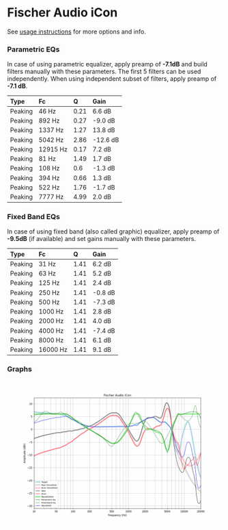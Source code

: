 # Fischer Audio iCon
See [usage instructions](https://github.com/jaakkopasanen/AutoEq#usage) for more options and info.

### Parametric EQs
In case of using parametric equalizer, apply preamp of **-7.1dB** and build filters manually
with these parameters. The first 5 filters can be used independently.
When using independent subset of filters, apply preamp of **-7.1 dB**.

| Type    | Fc       |    Q | Gain     |
|:--------|:---------|:-----|:---------|
| Peaking | 46 Hz    | 0.21 | 6.6 dB   |
| Peaking | 892 Hz   | 0.27 | -9.0 dB  |
| Peaking | 1337 Hz  | 1.27 | 13.8 dB  |
| Peaking | 5042 Hz  | 2.86 | -12.6 dB |
| Peaking | 12915 Hz | 0.17 | 7.2 dB   |
| Peaking | 81 Hz    | 1.49 | 1.7 dB   |
| Peaking | 108 Hz   | 0.6  | -1.3 dB  |
| Peaking | 394 Hz   | 0.66 | 1.3 dB   |
| Peaking | 522 Hz   | 1.76 | -1.7 dB  |
| Peaking | 7777 Hz  | 4.99 | 2.0 dB   |

### Fixed Band EQs
In case of using fixed band (also called graphic) equalizer, apply preamp of **-9.5dB**
(if available) and set gains manually with these parameters.

| Type    | Fc       |    Q | Gain    |
|:--------|:---------|:-----|:--------|
| Peaking | 31 Hz    | 1.41 | 6.2 dB  |
| Peaking | 63 Hz    | 1.41 | 5.2 dB  |
| Peaking | 125 Hz   | 1.41 | 2.4 dB  |
| Peaking | 250 Hz   | 1.41 | -0.8 dB |
| Peaking | 500 Hz   | 1.41 | -7.3 dB |
| Peaking | 1000 Hz  | 1.41 | 2.8 dB  |
| Peaking | 2000 Hz  | 1.41 | 4.0 dB  |
| Peaking | 4000 Hz  | 1.41 | -7.4 dB |
| Peaking | 8000 Hz  | 1.41 | 6.1 dB  |
| Peaking | 16000 Hz | 1.41 | 9.1 dB  |

### Graphs
![](./Fischer%20Audio%20iCon.png)